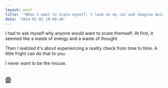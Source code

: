```yaml
---
layout: post
title: '"When I want to scare myself, I look at my cat and imagine being a mouse."'
date: '2014-02-02 19:49:40'
---
```


<p>I had to ask myself why anyone would want to scare themself. At first, it seemed like a waste of energy and a waste of thought.</p>

<p>Then I realized it's about experiencing a reality check from time to time. A little fright can do that to you.</p>

<p>I never want to be the mouse.</p>

<h2 id="httpthenewsprintcoblogpointofviewofthemouse"><a href="http://thenewsprint.co/blog/point-of-view-of-the-mouse">◎</a></h2>